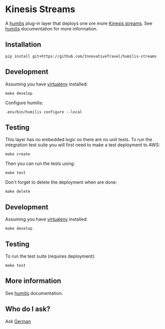 Kinesis Streams
==================

A [humilis][humilis] plug-in layer that deploys one ore more
[Kinesis streams][kinesis]. See [humilis][humilis] documentation for more
information.

[firehose]: http://docs.aws.amazon.com/firehose/latest/dev/what-is-this-service.html
[kinesis]: https://aws.amazon.com/documentation/kinesis/
[humilis]: https://github.com/InnovativeTravel/humilis


## Installation

```
pip install git+https://github.com/InnovativeTravel/humilis-streams
```


## Development

Assuming you have [virtualenv][venv] installed:

[venv]: https://virtualenv.readthedocs.org/en/latest/

```
make develop
```

Configure humilis:

```
.env/bin/humilis configure --local
```


## Testing

This layer has no embedded logic so there are no unit tests. To run the
integration test suite you will first need to make a test deployment to AWS:

```
make create
```

Then you can run the tests using:

```
make test
```

Don't forget to delete the deployment when are done:

```
make delete
```


## Development

Assuming you have [virtualenv][virtualenv] installed:

[virtualenv]: https://virtualenv.readthedocs.org/en/latest/

```
make develop
```


## Testing

To run the test suite (requires deployment):

```
make test
```


## More information

See [humilis][humilis] documentation.


## Who do I ask?

Ask [German](mailto:german@innovativetravel.eu)
